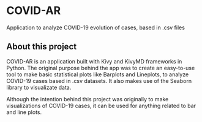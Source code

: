 # COVID-AR
Application to analyze COVID-19 evolution of cases, based in .csv files

## About this project

COVID-AR is an application built with Kivy and KivyMD frameworks in Python. The original purpose behind the app was to create an easy-to-use tool to make basic statistical plots like Barplots and Lineplots, to analyze COVID-19 cases based in .csv datasets. It also makes use of the Seaborn library to visualizate data.

Although the intention behind this project was originally to make visualizations of COVID-19 cases, it can be used for anything related to bar and line plots.
